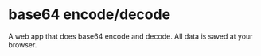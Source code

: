 # base64 encode/decode

A web app that does base64 encode and decode. All data is saved at your browser.